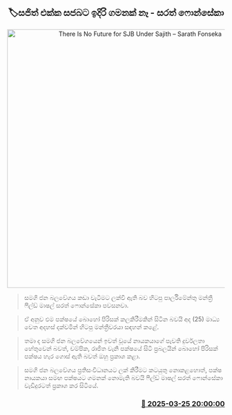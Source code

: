 <p align='center'><b><h2 align='center' title='There Is No Future for SJB Under Sajith – Sarath Fonseka'>🏷සජිත් එක්ක සජබට ඉදිරි ගමනක් නෑ - සරත් ෆොන්සේකා</h2></b></p>
<p align='center'><img src='https://helakuru.sgp1.cdn.digitaloceanspaces.com/esana/images/lib/sarath-fonaseka-sjb.jpg' width='600' alt='There Is No Future for SJB Under Sajith – Sarath Fonseka'></p>

> සමගි ජන බලවේගය කඩා වැටීමට ලක්වී ඇති බව හිටපු පාර්ලිමේන්තු මන්ත්‍රී ෆීල්ඩ් මාෂල් සරත් ෆොන්සේකා පවසනවා.

> ඒ අනුව එම පක්ෂයේ බොහෝ පිරිසක් කලකිරීමකින් සිටින බවයි අද (25) මාධ්‍ය වෙත අදහස් දක්වමින් හිටපු මන්ත්‍රීවරයා සඳහන් කළේ.

> තමා ද සමගි ජන බලවේගයෙන් ඉවත් වූයේ නායකයාගේ පැවති දුර්වලතා හේතුවෙන් බවත්, චම්පික, රාජිත වැනි පක්ෂයේ සිටි ප්‍රබලයින් බොහෝ පිරිසක් පක්ෂය හැර ගොස් ඇති බවත් ඔහු ප්‍රකාශ කළා.

> සමගි ජන බලවේගය ප්‍රතිසංවිධානයට ලක් කිරීමට කටයුතු නොකළහොත්, පක්ෂ නායකයා සමඟ පක්ෂයට ගමනක් නොමැති බවයි ෆීල්ඩ් මාෂල් සරත් ෆොන්සේකා වැඩිදුරටත් ප්‍රකාශ කර සිටියේ.



<h3 align='right'><a href='https://www.helakuru.lk/esana/p/108633/'>📅 2025-03-25 20:00:00</a></h3>
